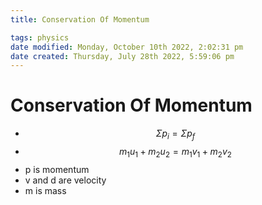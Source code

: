 ```yaml
---
title: Conservation Of Momentum

tags: physics
date modified: Monday, October 10th 2022, 2:02:31 pm
date created: Thursday, July 28th 2022, 5:59:06 pm
---
```


# Conservation Of Momentum
- $$\Sigma p_{i}= \Sigma p _{f}$$
- $$m_{1}u_{1}+m_{2}u_{2}= m_{1}v_{1}+ m_{2}v_{2}$$
- p is momentum
- v and d are velocity
- m is mass



